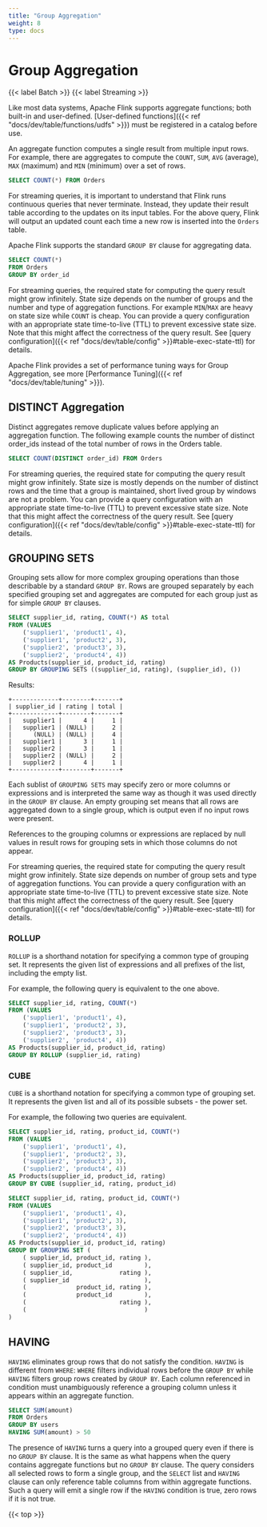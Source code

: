 ```yaml
---
title: "Group Aggregation"
weight: 8
type: docs
---
```

<!--
Licensed to the Apache Software Foundation (ASF) under one
or more contributor license agreements.  See the NOTICE file
distributed with this work for additional information
regarding copyright ownership.  The ASF licenses this file
to you under the Apache License, Version 2.0 (the
"License"); you may not use this file except in compliance
with the License.  You may obtain a copy of the License at

  http://www.apache.org/licenses/LICENSE-2.0

Unless required by applicable law or agreed to in writing,
software distributed under the License is distributed on an
"AS IS" BASIS, WITHOUT WARRANTIES OR CONDITIONS OF ANY
KIND, either express or implied.  See the License for the
specific language governing permissions and limitations
under the License.
-->

# Group Aggregation
{{< label Batch >}} {{< label Streaming >}}

Like most data systems, Apache Flink supports aggregate functions; both built-in and user-defined. [User-defined functions]({{< ref "docs/dev/table/functions/udfs" >}}) must be registered in a catalog before use.

An aggregate function computes a single result from multiple input rows. For example, there are aggregates to compute the `COUNT`, `SUM`, `AVG` (average), `MAX` (maximum) and `MIN` (minimum) over a set of rows.

```sql
SELECT COUNT(*) FROM Orders
```

For streaming queries, it is important to understand that Flink runs continuous queries that never terminate. Instead, they update their result table according to the updates on its input tables. For the above query, Flink will output an updated count each time a new row is inserted into the `Orders` table.

Apache Flink supports the standard `GROUP BY` clause for aggregating data.

```sql
SELECT COUNT(*)
FROM Orders
GROUP BY order_id
```

For streaming queries, the required state for computing the query result might grow infinitely. State size depends on the number of groups and the number and type of aggregation functions. For example `MIN`/`MAX` are heavy on state size while `COUNT` is cheap. You can provide a query configuration with an appropriate state time-to-live (TTL) to prevent excessive state size. Note that this might affect the correctness of the query result. See [query configuration]({{< ref "docs/dev/table/config" >}}#table-exec-state-ttl) for details.

Apache Flink provides a set of performance tuning ways for Group Aggregation, see more [Performance Tuning]({{< ref "docs/dev/table/tuning" >}}).

## DISTINCT Aggregation

Distinct aggregates remove duplicate values before applying an aggregation function. The following example counts the number of distinct order_ids instead of the total number of rows in the Orders table.

```sql
SELECT COUNT(DISTINCT order_id) FROM Orders
```

For streaming queries, the required state for computing the query result might grow infinitely. State size is mostly depends on the number of distinct rows and the time that a group is maintained, short lived group by windows are not a problem. You can provide a query configuration with an appropriate state time-to-live (TTL) to prevent excessive state size. Note that this might affect the correctness of the query result. See [query configuration]({{< ref "docs/dev/table/config" >}}#table-exec-state-ttl) for details.

## GROUPING SETS

Grouping sets allow for more complex grouping operations than those describable by a standard `GROUP BY`. Rows are grouped separately by each specified grouping set and aggregates are computed for each group just as for simple `GROUP BY` clauses.

```sql
SELECT supplier_id, rating, COUNT(*) AS total
FROM (VALUES
    ('supplier1', 'product1', 4),
    ('supplier1', 'product2', 3),
    ('supplier2', 'product3', 3),
    ('supplier2', 'product4', 4))
AS Products(supplier_id, product_id, rating)
GROUP BY GROUPING SETS ((supplier_id, rating), (supplier_id), ())
```

Results:

```
+-------------+--------+-------+
| supplier_id | rating | total |
+-------------+--------+-------+
|   supplier1 |      4 |     1 |
|   supplier1 | (NULL) |     2 |
|      (NULL) | (NULL) |     4 |
|   supplier1 |      3 |     1 |
|   supplier2 |      3 |     1 |
|   supplier2 | (NULL) |     2 |
|   supplier2 |      4 |     1 |
+-------------+--------+-------+
```

Each sublist of `GROUPING SETS` may specify zero or more columns or expressions and is interpreted the same way as though it was used directly in the `GROUP BY` clause. An empty grouping set means that all rows are aggregated down to a single group, which is output even if no input rows were present.

References to the grouping columns or expressions are replaced by null values in result rows for grouping sets in which those columns do not appear.

For streaming queries, the required state for computing the query result might grow infinitely. State size depends on number of group sets and type of aggregation functions. You can provide a query configuration with an appropriate state time-to-live (TTL) to prevent excessive state size. Note that this might affect the correctness of the query result. See [query configuration]({{< ref "docs/dev/table/config" >}}#table-exec-state-ttl) for details.

### ROLLUP

`ROLLUP` is a shorthand notation for specifying a common type of grouping set. It represents the given list of expressions and all prefixes of the list, including the empty list.

For example, the following query is equivalent to the one above.

```sql
SELECT supplier_id, rating, COUNT(*)
FROM (VALUES
    ('supplier1', 'product1', 4),
    ('supplier1', 'product2', 3),
    ('supplier2', 'product3', 3),
    ('supplier2', 'product4', 4))
AS Products(supplier_id, product_id, rating)
GROUP BY ROLLUP (supplier_id, rating)
```

### CUBE

`CUBE` is a shorthand notation for specifying a common type of grouping set. It represents the given list and all of its possible subsets - the power set.

For example, the following two queries are equivalent.

```sql
SELECT supplier_id, rating, product_id, COUNT(*)
FROM (VALUES
    ('supplier1', 'product1', 4),
    ('supplier1', 'product2', 3),
    ('supplier2', 'product3', 3),
    ('supplier2', 'product4', 4))
AS Products(supplier_id, product_id, rating)
GROUP BY CUBE (supplier_id, rating, product_id)

SELECT supplier_id, rating, product_id, COUNT(*)
FROM (VALUES
    ('supplier1', 'product1', 4),
    ('supplier1', 'product2', 3),
    ('supplier2', 'product3', 3),
    ('supplier2', 'product4', 4))
AS Products(supplier_id, product_id, rating)
GROUP BY GROUPING SET (
    ( supplier_id, product_id, rating ),
    ( supplier_id, product_id         ),
    ( supplier_id,             rating ),
    ( supplier_id                     ),
    (              product_id, rating ),
    (              product_id         ),
    (                          rating ),
    (                                 )
)
```

## HAVING

`HAVING` eliminates group rows that do not satisfy the condition. `HAVING` is different from `WHERE`: `WHERE` filters individual rows before the `GROUP BY` while `HAVING` filters group rows created by `GROUP BY`. Each column referenced in condition must unambiguously reference a grouping column unless it appears within an aggregate function.

```sql
SELECT SUM(amount)
FROM Orders
GROUP BY users
HAVING SUM(amount) > 50
```

The presence of `HAVING` turns a query into a grouped query even if there is no `GROUP BY` clause. It is the same as what happens when the query contains aggregate functions but no `GROUP BY` clause. The query considers all selected rows to form a single group, and the `SELECT` list and `HAVING` clause can only reference table columns from within aggregate functions. Such a query will emit a single row if the `HAVING` condition is true, zero rows if it is not true.

{{< top >}}
